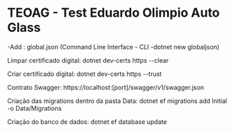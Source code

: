 # TEOAG - Test Eduardo Olimpio Auto Glass


-Add : global.json
(Command Line Interface - CLI 
-dotnet new globaljson)

Limpar certificado digital:
dotnet dev-certs https --clear

Criar certificado digital:
dotnet dev-certs https --trust

Contrato Swagger:
https://localhost:[port]/swagger/v1/swagger.json

Criação das migrations dentro da pasta Data:
dotnet ef migrations add Initial -o Data/Migrations

Criação do banco de dados:
dotnet ef database update


